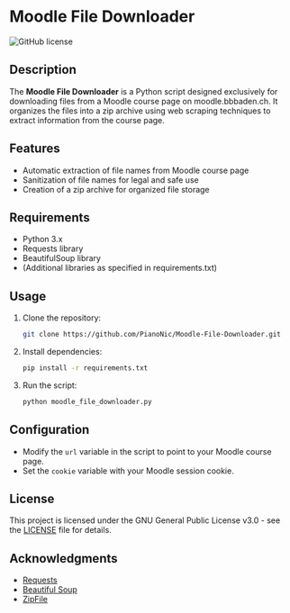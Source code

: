 # Moodle File Downloader

![GitHub license](https://img.shields.io/badge/license-GPL--3.0-blue.svg)

## Description

The **Moodle File Downloader** is a Python script designed exclusively for downloading files from a Moodle course page on moodle.bbbaden.ch. It organizes the files into a zip archive using web scraping techniques to extract information from the course page.

## Features

- Automatic extraction of file names from Moodle course page
- Sanitization of file names for legal and safe use
- Creation of a zip archive for organized file storage

## Requirements

- Python 3.x
- Requests library
- BeautifulSoup library
- (Additional libraries as specified in requirements.txt)

## Usage

1. Clone the repository:

   ```bash
   git clone https://github.com/PianoNic/Moodle-File-Downloader.git
   ```

2. Install dependencies:

   ```bash
   pip install -r requirements.txt
   ```

3. Run the script:

   ```bash
   python moodle_file_downloader.py
   ```

## Configuration

- Modify the `url` variable in the script to point to your Moodle course page.
- Set the `cookie` variable with your Moodle session cookie.

## License

This project is licensed under the GNU General Public License v3.0 - see the [LICENSE](LICENSE) file for details.

## Acknowledgments

- [Requests](https://docs.python-requests.org/en/latest/)
- [Beautiful Soup](https://www.crummy.com/software/BeautifulSoup/)
- [ZipFile](https://docs.python.org/3/library/zipfile.html)
